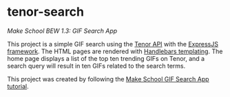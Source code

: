 # tenor-search
<i>Make School BEW 1.3: GIF Search App</i>

This project is a simple GIF search using the [Tenor API](https://tenor.com/gifapi/documentation) with the [ExpressJS framework](https://expressjs.com). The HTML pages are rendered with [Handlebars templating](https://handlebarsjs.com). The home page displays a list of the top ten trending GIFs on Tenor, and a search query will result in ten GIFs related to the search terms.

This project was created by following the [Make School GIF Search App tutorial](https://www.makeschool.com/academy/track/gif-search-app-ynu). 

